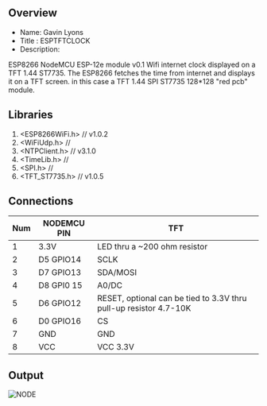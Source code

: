 
Overview
--------------------------------------------
* Name: Gavin Lyons
* Title : ESPTFTCLOCK
* Description: 

ESP8266 NodeMCU ESP-12e module v0.1 Wifi internet clock displayed on a TFT 1.44 ST7735.
The ESP8266 fetches the time from internet and displays it on a TFT screen.
in this case a TFT 1.44 SPI ST7735 128*128 "red pcb" module.
 
Libraries
--------------------------------------------
1. <ESP8266WiFi.h>      // v1.0.2
2. <WiFiUdp.h>          //
3. <NTPClient.h>        // v3.1.0
4. <TimeLib.h>          // 
5. <SPI.h>              //
6. <TFT_ST7735.h>       // v1.0.5

Connections
--------------------
| Num | NODEMCU PIN | TFT |
| --- | --- | --- |
| 1  | 3.3V | LED thru a ~200 ohm resistor |
| 2  | D5 GPIO14 |  SCLK |
| 3  | D7 GPIO13 | SDA/MOSI |
| 4  | D8 GPI0 15 | A0/DC |
| 5  | D6 GPIO12 | RESET, optional can be tied to 3.3V thru pull-up resistor 4.7-10K |
| 6  | D0 GPIO16 | CS |
| 7  | GND | GND |
| 8 | VCC | VCC 3.3V  |

Output
-----------------------
![NODE](https://github.com/gavinlyonsrepo/ESP_projects/blob/master/images/TFTCLOCK.jpg)
